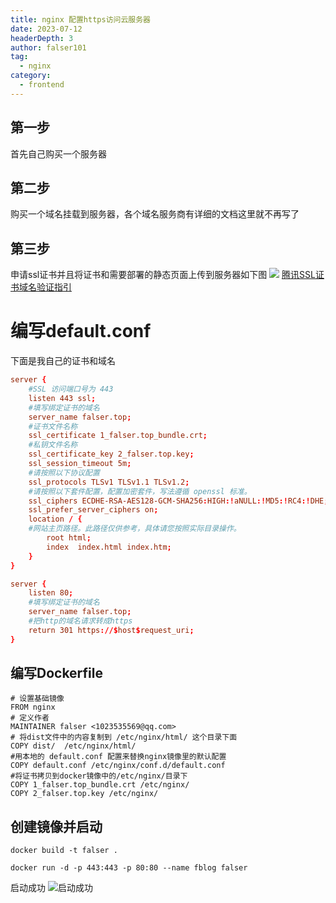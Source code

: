 ```yaml
---
title: nginx 配置https访问云服务器
date: 2023-07-12
headerDepth: 3
author: falser101
tag:
  - nginx
category:
  - frontend
---
```


## 第一步
首先自己购买一个服务器
## 第二步
购买一个域名挂载到服务器，各个域名服务商有详细的文档这里就不再写了
## 第三步
申请ssl证书并且将证书和需要部署的静态页面上传到服务器如下图
![](https://kuangstudy.oss-cn-beijing.aliyuncs.com/bbs/2021/03/28/kuangstudy6d0a31df-a8f5-467b-b518-24ac70e870f2.png)
[腾讯SSL证书域名验证指引](https://cloud.tencent.com/document/product/400/4142#ManualVerification)

# 编写default.conf
下面是我自己的证书和域名
```conf
server {
    #SSL 访问端口号为 443
    listen 443 ssl;
    #填写绑定证书的域名
    server_name falser.top;
    #证书文件名称
    ssl_certificate 1_falser.top_bundle.crt;
    #私钥文件名称
    ssl_certificate_key 2_falser.top.key;
    ssl_session_timeout 5m;
    #请按照以下协议配置
    ssl_protocols TLSv1 TLSv1.1 TLSv1.2;
    #请按照以下套件配置，配置加密套件，写法遵循 openssl 标准。
    ssl_ciphers ECDHE-RSA-AES128-GCM-SHA256:HIGH:!aNULL:!MD5:!RC4:!DHE;
    ssl_prefer_server_ciphers on;
    location / {
    #网站主页路径。此路径仅供参考，具体请您按照实际目录操作。
        root html;
        index  index.html index.htm;
    }
}

server {
	listen 80;
	#填写绑定证书的域名
	server_name falser.top;
	#把http的域名请求转成https
	return 301 https://$host$request_uri;
}

```
## 编写Dockerfile
```
# 设置基础镜像
FROM nginx
# 定义作者
MAINTAINER falser <1023535569@qq.com>
# 将dist文件中的内容复制到 /etc/nginx/html/ 这个目录下面
COPY dist/  /etc/nginx/html/
#用本地的 default.conf 配置来替换nginx镜像里的默认配置
COPY default.conf /etc/nginx/conf.d/default.conf
#将证书拷贝到docker镜像中的/etc/nginx/目录下
COPY 1_falser.top_bundle.crt /etc/nginx/
COPY 2_falser.top.key /etc/nginx/
```
## 创建镜像并启动
```shell
docker build -t falser .
```

```shell
docker run -d -p 443:443 -p 80:80 --name fblog falser
```
启动成功
![启动成功](https://kuangstudy.oss-cn-beijing.aliyuncs.com/bbs/2021/03/28/kuangstudy610b21ad-2256-4b1c-b387-a47eb35df8e5.png)
